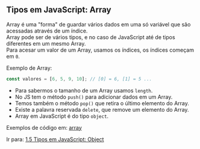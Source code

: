 ## Tipos em JavaScript: Array
Array é uma "forma" de guardar vários dados em uma só variável que são acessadas através de um índice.  
Array pode ser de vários tipos, e no caso de JavaScript até de tipos diferentes em um mesmo Array.  
Para acesar um valor de um Array, usamos os índices, os índices começam em `0`.

Exemplo de Array:
```js
const valores = [6, 5, 9, 10]; // [0] = 6, [1] = 5 ...
```

- Para sabermos o tamanho de um Array usamos `length`.
- No JS tem o método `push()` para adicionar dados em um Array.
- Temos também o método `pop()` que retira o último elemento do Array.
- Existe a palavra reservada `delete`, que remove um elemento do Array.
- Array em JavaScript é do tipo `object`.

Exemplos de código em: [array](Exemplos/arrays.js)

Ir para: [1.5 Tipos em JavaScript: Object](05-Object.md)